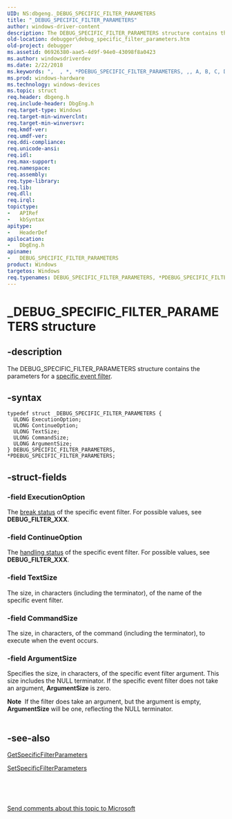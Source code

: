 ```yaml
---
UID: NS:dbgeng._DEBUG_SPECIFIC_FILTER_PARAMETERS
title: "_DEBUG_SPECIFIC_FILTER_PARAMETERS"
author: windows-driver-content
description: The DEBUG_SPECIFIC_FILTER_PARAMETERS structure contains the parameters for a specific event filter.
old-location: debugger\debug_specific_filter_parameters.htm
old-project: debugger
ms.assetid: 06926380-aae5-4d9f-94e0-43098f8a0423
ms.author: windowsdriverdev
ms.date: 2/22/2018
ms.keywords: ",  , *, *PDEBUG_SPECIFIC_FILTER_PARAMETERS, ,, A, B, C, D, DEBUG_SPECIFIC_FILTER_PARAMETERS, DEBUG_SPECIFIC_FILTER_PARAMETERS structure [Windows Debugging], E, F, G, I, L, M, P, PDEBUG_SPECIFIC_FILTER_PARAMETERS, PDEBUG_SPECIFIC_FILTER_PARAMETERS structure pointer [Windows Debugging], R, S, Structures_b0152b9b-4809-46c8-81a7-5f571720eca1.xml, T, U, _, _DEBUG_SPECIFIC_FILTER_PARAMETERS, dbgeng/DEBUG_SPECIFIC_FILTER_PARAMETERS, dbgeng/PDEBUG_SPECIFIC_FILTER_PARAMETERS, debugger.debug_specific_filter_parameters"
ms.prod: windows-hardware
ms.technology: windows-devices
ms.topic: struct
req.header: dbgeng.h
req.include-header: DbgEng.h
req.target-type: Windows
req.target-min-winverclnt: 
req.target-min-winversvr: 
req.kmdf-ver: 
req.umdf-ver: 
req.ddi-compliance: 
req.unicode-ansi: 
req.idl: 
req.max-support: 
req.namespace: 
req.assembly: 
req.type-library: 
req.lib: 
req.dll: 
req.irql: 
topictype:
-	APIRef
-	kbSyntax
apitype:
-	HeaderDef
apilocation:
-	DbgEng.h
apiname:
-	DEBUG_SPECIFIC_FILTER_PARAMETERS
product: Windows
targetos: Windows
req.typenames: DEBUG_SPECIFIC_FILTER_PARAMETERS, *PDEBUG_SPECIFIC_FILTER_PARAMETERS
---
```


# _DEBUG_SPECIFIC_FILTER_PARAMETERS structure


## -description


The DEBUG_SPECIFIC_FILTER_PARAMETERS structure contains the parameters for a <a href="https://msdn.microsoft.com/1f8f738b-7b2b-419a-949e-b71f937de02d">specific event filter</a>.


## -syntax


````
typedef struct _DEBUG_SPECIFIC_FILTER_PARAMETERS {
  ULONG ExecutionOption;
  ULONG ContinueOption;
  ULONG TextSize;
  ULONG CommandSize;
  ULONG ArgumentSize;
} DEBUG_SPECIFIC_FILTER_PARAMETERS, *PDEBUG_SPECIFIC_FILTER_PARAMETERS;
````


## -struct-fields




### -field ExecutionOption

The <a href="https://msdn.microsoft.com/1f8f738b-7b2b-419a-949e-b71f937de02d">break status</a> of the specific event filter.  For possible values, see <b>DEBUG_FILTER_XXX</b>.


### -field ContinueOption

The <a href="https://msdn.microsoft.com/1f8f738b-7b2b-419a-949e-b71f937de02d">handling status</a> of the specific event filter.  For possible values, see <b>DEBUG_FILTER_XXX</b>.


### -field TextSize

The size, in characters (including the terminator), of the name of the specific event filter.


### -field CommandSize

The size, in characters, of the command (including the terminator), to execute when the event occurs.


### -field ArgumentSize

Specifies the size, in characters, of the specific event filter argument.  This size includes the NULL terminator.  If the specific event filter does not take an argument, <b>ArgumentSize</b> is zero.

<div class="alert"><b>Note</b>  If the filter does take an argument, but the argument is empty, <b>ArgumentSize</b> will be one, reflecting the NULL terminator.</div>
<div> </div>

## -see-also

<a href="https://msdn.microsoft.com/library/windows/hardware/ff548398">GetSpecificFilterParameters</a>



<a href="https://msdn.microsoft.com/library/windows/hardware/ff556795">SetSpecificFilterParameters</a>



 

 

<a href="mailto:wsddocfb@microsoft.com?subject=Documentation%20feedback [debugger\debugger]:%20DEBUG_SPECIFIC_FILTER_PARAMETERS structure%20 RELEASE:%20(2/22/2018)&amp;body=%0A%0APRIVACY STATEMENT%0A%0AWe use your feedback to improve the documentation. We don't use your email address for any other purpose, and we'll remove your email address from our system after the issue that you're reporting is fixed. While we're working to fix this issue, we might send you an email message to ask for more info. Later, we might also send you an email message to let you know that we've addressed your feedback.%0A%0AFor more info about Microsoft's privacy policy, see http://privacy.microsoft.com/en-us/default.aspx." title="Send comments about this topic to Microsoft">Send comments about this topic to Microsoft</a>

